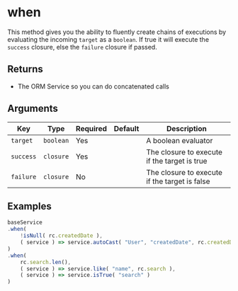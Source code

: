 # when

This method gives you the ability to fluently create chains of executions by evaluating the incoming `target` as a `boolean`. If true it will execute the `success` closure, else the `failure` closure if passed.

## Returns

* The ORM Service so you can do concatenated calls

## Arguments

| Key       | Type      | Required | Default | Description                                   |
| --------- | --------- | -------- | ------- | --------------------------------------------- |
| `target`  | `boolean` | Yes      |         | A boolean evaluator                           |
| `success` | `closure` | Yes      |         | The closure to execute if the target is true  |
| `failure` | `closure` | No       |         | The closure to execute if the target is false |

## Examples

```javascript
baseService
.when( 
    !isNull( rc.createdDate ), 
    ( service ) => service.autoCast( "User", "createdDate", rc.createdDate )
)
.when(
    rc.search.len(),
    ( service ) => service.like( "name", rc.search ),
    ( service ) => service.isTrue( "search" )
)
```
